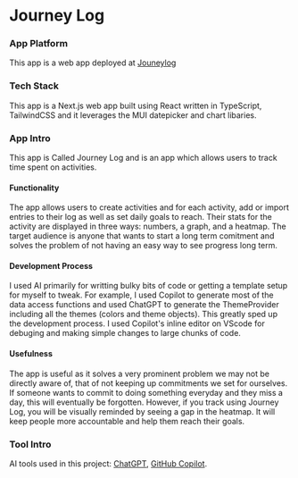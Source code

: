 # Journey Log

### App Platform

This app is a web app deployed at [Jouneylog](https://journeylog.netlify.app)

### Tech Stack

This app is a Next.js web app built using React written in TypeScript, TailwindCSS and it leverages the MUI datepicker and chart libaries.

### App Intro

This app is Called Journey Log and is an app which allows users to track time spent on activities.

#### Functionality

The app allows users to create activities and for each activity, add or import entries to their log as well as set daily goals to reach. Their stats for the activity are displayed in three ways: numbers, a graph, and a heatmap. The target audience is anyone that wants to start a long term comitment and solves the problem of not having an easy way to see progress long term.

#### Development Process

I used AI primarily for writting bulky bits of code or getting a template setup for myself to tweak. For example, I used Copilot to generate most of the data access functions and used ChatGPT to generate the ThemeProvider including all the themes (colors and theme objects). This greatly sped up the development process. I used Copilot's inline editor on VScode for debuging and making simple changes to large chunks of code.

#### Usefulness

The app is useful as it solves a very prominent problem we may not be directly aware of, that of not keeping up commitments we set for ourselves. If someone wants to commit to doing something everyday and they miss a day, this will eventually be forgotten. However, if you track using Journey Log, you will be visually reminded by seeing a gap in the heatmap. It will keep people more accountable and help them reach their goals.

### Tool Intro

AI tools used in this project: [ChatGPT](https://chatgpt.com), [GitHub Copilot](https://github.com/features/copilot).
